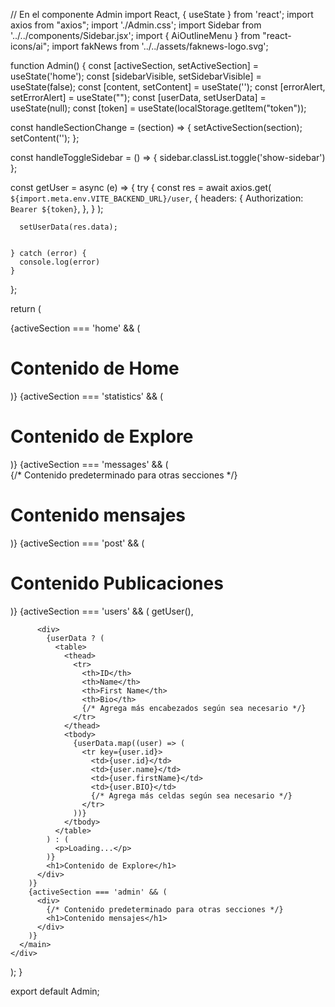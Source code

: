 // En el componente Admin
import React, { useState } from 'react';
import axios from "axios";
import './Admin.css';
import Sidebar from '../../components/Sidebar.jsx';
import { AiOutlineMenu } from "react-icons/ai";
import fakNews from '../../assets/faknews-logo.svg';

function Admin() {
  const [activeSection, setActiveSection] = useState('home');
  const [sidebarVisible, setSidebarVisible] = useState(false);
  const [content, setContent] = useState('');
  const [errorAlert, setErrorAlert] = useState("");
  const [userData, setUserData] = useState(null);
  const [token] = useState(localStorage.getItem("token"));

  const handleSectionChange = (section) => {
    setActiveSection(section);
    setContent('');
  };

  const handleToggleSidebar = () => {
    sidebar.classList.toggle('show-sidebar')
  };

  const getUser = async (e) => {
    try {
      const res = await axios.get(
        `${import.meta.env.VITE_BACKEND_URL}/user`,
        {
          headers: {
            Authorization: `Bearer ${token}`,
          },
        }
      );

      setUserData(res.data);


    } catch (error) {
      console.log(error)
    }
  };

  return (
    <div>
      <main className="main container" id="main">
        {activeSection === 'home' && (
          <div>
            <h1>Contenido de Home</h1>
          </div>
        )}
        {activeSection === 'statistics' && (
          <div>
            <h1>Contenido de Explore</h1>
          </div>
        )}
        {activeSection === 'messages' && (
          <div>
            {/* Contenido predeterminado para otras secciones */}
            <h1>Contenido mensajes</h1>
          </div>
        )}
        {activeSection === 'post' && (
          <div>
            <h1>Contenido Publicaciones</h1>
          </div>
        )}
        {activeSection === 'users' && (
          getUser(),

          <div>
            {userData ? (
              <table>
                <thead>
                  <tr>
                    <th>ID</th>
                    <th>Name</th>
                    <th>First Name</th>
                    <th>Bio</th>
                    {/* Agrega más encabezados según sea necesario */}
                  </tr>
                </thead>
                <tbody>
                  {userData.map((user) => (
                    <tr key={user.id}>
                      <td>{user.id}</td>
                      <td>{user.name}</td>
                      <td>{user.firstName}</td>
                      <td>{user.BIO}</td>
                      {/* Agrega más celdas según sea necesario */}
                    </tr>
                  ))}
                </tbody>
              </table>
            ) : (
              <p>Loading...</p>
            )}
            <h1>Contenido de Explore</h1>
          </div>
        )}
        {activeSection === 'admin' && (
          <div>
            {/* Contenido predeterminado para otras secciones */}
            <h1>Contenido mensajes</h1>
          </div>
        )}
      </main>
    </div>
  );
}

export default Admin;
